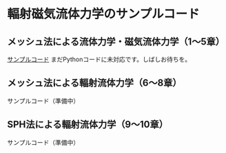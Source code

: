 # 輻射磁気流体力学のサンプルコード

## メッシュ法による流体力学・磁気流体力学（1〜5章）
[サンプルコード](https://github.com/tomoaki-matsumoto/textbook_sample_MHD)  まだPythonコードに未対応です。しばしお待ちを。

## メッシュ法による輻射流体力学（6〜8章）
サンプルコード（準備中）

## SPH法による輻射流体力学（9〜10章）
サンプルコード（準備中）
